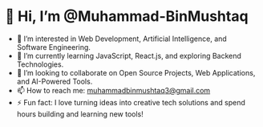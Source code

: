 # 👋 Hi, I’m @Muhammad-BinMushtaq

- 👀 I’m interested in Web Development, Artificial Intelligence, and Software Engineering.
- 🌱 I’m currently learning JavaScript, React.js, and exploring Backend Technologies.
- 💞️ I’m looking to collaborate on Open Source Projects, Web Applications, and AI-Powered Tools.
- 📫 How to reach me: muhammadbinmushtaq3@gmail.com
- ⚡ Fun fact: I love turning ideas into creative tech solutions and spend hours building and learning new tools!

<!---
Muhammad-BinMushtaq/Muhammad-BinMushtaq is a ✨ special ✨ repository because its `README.md` (this file) appears on your GitHub profile.
You can click the Preview link to take a look at your changes.
--->
